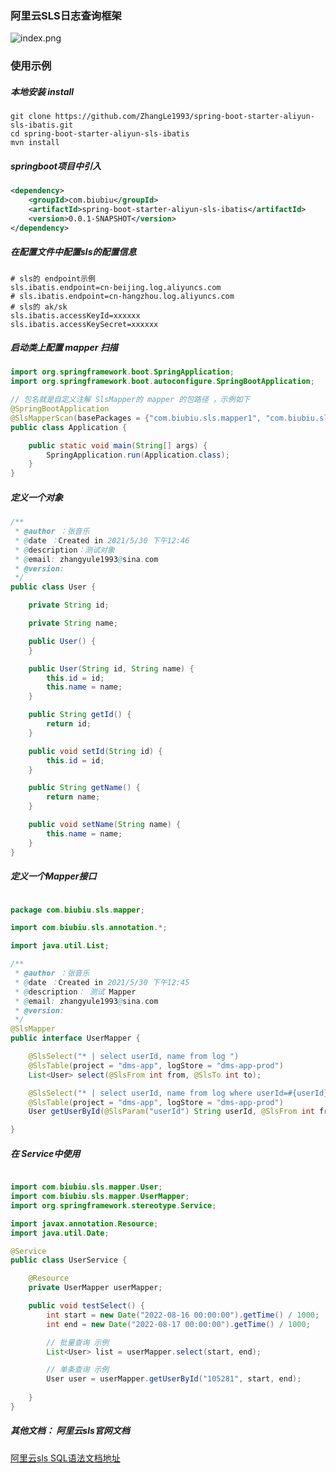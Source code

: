### 阿里云SLS日志查询框架

![index.png](https://socialify.git.ci/ZhangLe1993/spring-boot-starter-aliyun-sls-ibatis/image?description=1&font=Rokkitt&forks=1&issues=1&language=1&name=1&pattern=Signal&pulls=1&stargazers=1&theme=Light)

### 使用示例

#####  本地安装 install

```shell
git clone https://github.com/ZhangLe1993/spring-boot-starter-aliyun-sls-ibatis.git
cd spring-boot-starter-aliyun-sls-ibatis
mvn install
```

#####  springboot项目中引入

```xml
<dependency>
    <groupId>com.biubiu</groupId>
    <artifactId>spring-boot-starter-aliyun-sls-ibatis</artifactId>
    <version>0.0.1-SNAPSHOT</version>
</dependency>
```
#####  在配置文件中配置sls的配置信息

```properties
# sls的 endpoint示例
sls.ibatis.endpoint=cn-beijing.log.aliyuncs.com
# sls.ibatis.endpoint=cn-hangzhou.log.aliyuncs.com
# sls的 ak/sk
sls.ibatis.accessKeyId=xxxxxx
sls.ibatis.accessKeySecret=xxxxxx
```

##### 启动类上配置 mapper 扫描

```java
import org.springframework.boot.SpringApplication;
import org.springframework.boot.autoconfigure.SpringBootApplication;

// 包名就是自定义注解 SlsMapper的 mapper 的包路径 ，示例如下
@SpringBootApplication
@SlsMapperScan(basePackages = {"com.biubiu.sls.mapper1", "com.biubiu.sls.mapper2"})
public class Application {

    public static void main(String[] args) {
        SpringApplication.run(Application.class);
    }
}
```

##### 定义一个对象

```java
/**
 * @author ：张音乐
 * @date ：Created in 2021/5/30 下午12:46
 * @description：测试对象
 * @email: zhangyule1993@sina.com
 * @version:
 */
public class User {

    private String id;

    private String name;

    public User() {
    }

    public User(String id, String name) {
        this.id = id;
        this.name = name;
    }

    public String getId() {
        return id;
    }

    public void setId(String id) {
        this.id = id;
    }

    public String getName() {
        return name;
    }

    public void setName(String name) {
        this.name = name;
    }
}
```

##### 定义一个Mapper接口

```java

package com.biubiu.sls.mapper;

import com.biubiu.sls.annotation.*;

import java.util.List;

/**
 * @author ：张音乐
 * @date ：Created in 2021/5/30 下午12:45
 * @description： 测试 Mapper
 * @email: zhangyule1993@sina.com
 * @version:
 */
@SlsMapper
public interface UserMapper {

    @SlsSelect("* | select userId, name from log ")
    @SlsTable(project = "dms-app", logStore = "dms-app-prod")
    List<User> select(@SlsFrom int from, @SlsTo int to);

    @SlsSelect("* | select userId, name from log where userId=#{userId} ")
    @SlsTable(project = "dms-app", logStore = "dms-app-prod")
    User getUserById(@SlsParam("userId") String userId, @SlsFrom int from, @SlsTo int to);

}

```


##### 在 Service中使用

```java

import com.biubiu.sls.mapper.User;
import com.biubiu.sls.mapper.UserMapper;
import org.springframework.stereotype.Service;

import javax.annotation.Resource;
import java.util.Date;

@Service
public class UserService {

    @Resource
    private UserMapper userMapper;

    public void testSelect() {
        int start = new Date("2022-08-16 00:00:00").getTime() / 1000;
        int end = new Date("2022-08-17 00:00:00").getTime() / 1000;

        // 批量查询 示例
        List<User> list = userMapper.select(start, end);

        // 单条查询 示例
        User user = userMapper.getUserById("105281", start, end);
        
    }
}

```

##### 其他文档： 阿里云sls官网文档

[阿里云sls SQL语法文档地址](https://help.aliyun.com/document_detail/322174.html)
